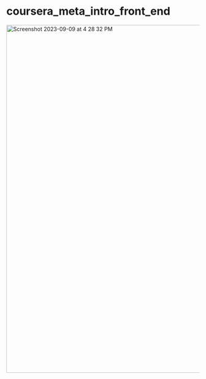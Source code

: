# coursera_meta_intro_front_end

<img width="909" alt="Screenshot 2023-09-09 at 4 28 32 PM" src="https://github.com/rosemata/coursera_meta_intro_front_end/assets/93716153/4272dcd4-580a-4b70-b826-134de3fa2152">
